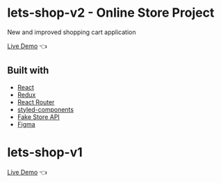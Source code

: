# lets-shop-v2 - Online Store Project

New and improved shopping cart application

[Live Demo](https://thejonathanxue.github.io/lets-shop-v2/) :point_left:

## Built with

- [React](https://reactjs.org/)
- [Redux](https://redux.js.org/)
- [React Router](https://reactrouter.com/)
- [styled-components](https://styled-components.com/)
- [Fake Store API](https://fakestoreapi.com/)
- [Figma](https://figma.com/)

# lets-shop-v1

[Live Demo](https://thejonathanxue.github.io/lets-shop/) 👈
